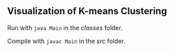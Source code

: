 ## Visualization of K-means Clustering
Run with <code>java Main</code> in the <em>classes</em> folder. 

Compile with <code>javac Main</code> in the <em>src</em> folder.
